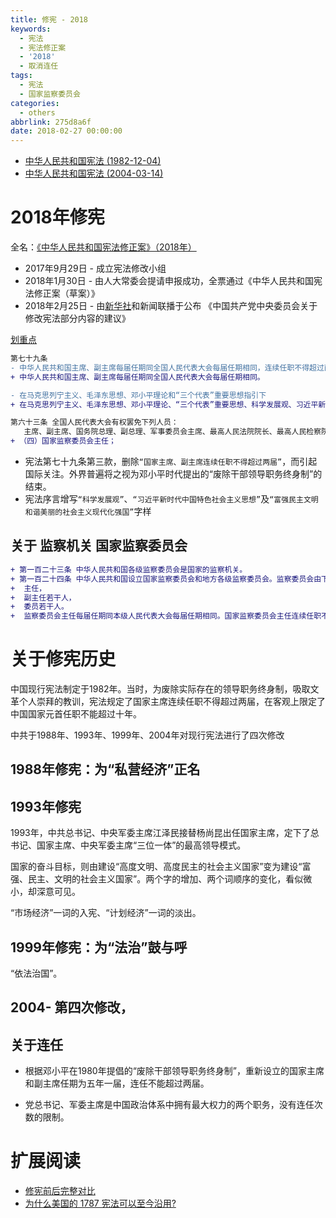 ```yaml
---
title: 修宪 - 2018
keywords:
  - 宪法
  - 宪法修正案
  - '2018'
  - 取消连任
tags:
  - 宪法
  - 国家监察委员会
categories:
  - others
abbrlink: 275d8a6f
date: 2018-02-27 00:00:00
---
```



- [中华人民共和国宪法 (1982-12-04)](http://cn.github.io/constitution/1982-12-04.html)
- [中华人民共和国宪法 (2004-03-14)](http://cn.github.io/constitution/2004-03-14.html)


# 2018年修宪

全名：[《中华人民共和国宪法修正案》（2018年）](https://zh.wikipedia.org/wiki/%E4%B8%AD%E5%8D%8E%E4%BA%BA%E6%B0%91%E5%85%B1%E5%92%8C%E5%9B%BD%E5%AE%AA%E6%B3%95%E4%BF%AE%E6%AD%A3%E6%A1%88_(2018%E5%B9%B4))

- 2017年9月29日 - 成立宪法修改小组 <!--
宪法修改小组，由张德江任组长，栗战书、王沪宁任副组长。
同年10月18日，中共十九大召开，栗战书及王沪宁当选新一届政治局常委
-->
- 2018年1月30日 - 由人大常委会提请申报成功，全票通过《中华人民共和国宪法修正案（草案）》
- 2018年2月25日 - 由[新华社](http://www.xinhuanet.com/politics/2018-02/25/c_1122451187.htm)和新闻联播于公布 《中国共产党中央委员会关于修改宪法部分内容的建议》

[划重点](https://github.com/cn/constitution/pull/2/commits/8115484d1848d309f68c709d8ea176374b2b1160)

```diff
第七十九条
- 中华人民共和国主席、副主席每届任期同全国人民代表大会每届任期相同，连续任职不得超过两届。
+ 中华人民共和国主席、副主席每届任期同全国人民代表大会每届任期相同。

- 在马克思列宁主义、毛泽东思想、邓小平理论和“三个代表”重要思想指引下
+ 在马克思列宁主义、毛泽东思想、邓小平理论、“三个代表”重要思想、科学发展观、习近平新时代中国特色社会主义思想指引下

第六十三条 全国人民代表大会有权罢免下列人员：
   主席、副主席、国务院总理、副总理、军事委员会主席、最高人民法院院长、最高人民检察院检察长
+ （四）国家监察委员会主任；

```

- 宪法第七十九条第三款，删除`“国家主席、副主席连续任职不得超过两届”`，而引起国际关注。外界普遍将之视为邓小平时代提出的“废除干部领导职务终身制”的结束。
- 宪法序言增写`“科学发展观”`、`“习近平新时代中国特色社会主义思想”`及`“富强民主文明和谐美丽的社会主义现代化强国”`字样

## 关于 监察机关 国家监察委员会

```diff
+ 第一百二十三条 中华人民共和国各级监察委员会是国家的监察机关。
+ 第一百二十四条 中华人民共和国设立国家监察委员会和地方各级监察委员会。监察委员会由下列人员组成
+  主任，
+  副主任若干人，
+  委员若干人。
+  监察委员会主任每届任期同本级人民代表大会每届任期相同。国家监察委员会主任连续任职不得超过两届。
```

# 关于修宪历史

中国现行宪法制定于1982年。当时，为废除实际存在的领导职务终身制，吸取文革个人崇拜的教训，宪法规定了国家主席连续任职不得超过两届，在客观上限定了中国国家元首任职不能超过十年。

中共于1988年、1993年、1999年、2004年对现行宪法进行了四次修改


## 1988年修宪：为“私营经济”正名

## 1993年修宪
1993年，中共总书记、中央军委主席江泽民接替杨尚昆出任国家主席，定下了总书记、国家主席、中央军委主席“三位一体”的最高领导模式。

国家的奋斗目标，则由建设“高度文明、高度民主的社会主义国家”变为建设“富强、民主、文明的社会主义国家”。两个字的增加、两个词顺序的变化，看似微小，却深意可见。

“市场经济”一词的入宪、“计划经济”一词的淡出。


## 1999年修宪：为“法治”鼓与呼
“依法治国”。

## 2004- 第四次修改，


## 关于连任

- 根据邓小平在1980年提倡的“废除干部领导职务终身制”，重新设立的国家主席和副主席任期为五年一届，连任不能超过两届。

- 党总书记、军委主席是中国政治体系中拥有最大权力的两个职务，没有连任次数的限制。


# 扩展阅读
- [修宪前后完整对比](http://mp.weixin.qq.com/s?__biz=MjM5MjAxNDM4MA==&mid=2666189516&idx=1&sn=fe2efe7f762a87af40c681ea05d73e27&chksm=bdb2bb8f8ac5329948e860b02b22c00037801602187791f0c0be1fc1600af85fcb24d45abf40&mpshare=1)
- [为什么美国的 1787 宪法可以至今沿用?](https://www.zhihu.com/question/22349148)
